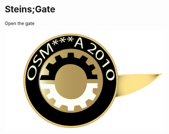 # Steins;Gate
Open the gate


![Steins;Gate](https://github.com/Ozzy-P/Steins-Gate/blob/main/SGV.png?raw=true)
